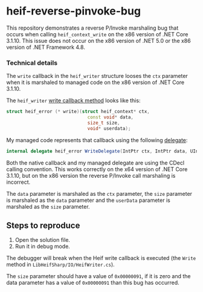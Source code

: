 # heif-reverse-pinvoke-bug

This repository demonstrates a reverse P/Invoke marshaling bug that occurs when calling `heif_context_write` on
the x86 version of .NET Core 3.1.10.
This issue does not occur on the x86 version of .NET 5.0 or the x86 version of .NET Framework 4.8.

### Technical details

The `write` callback in the `heif_writer` structure looses the `ctx` parameter when it is marshaled to managed code on the x86 version of .NET Core 3.1.10.

The `heif_writer` [write callback method](https://github.com/strukturag/libheif/blob/667eeabb553ce73094eb29faea3f31fb8610fec2/libheif/heif.h#L1015) looks like this:

```c++
struct heif_error (* write)(struct heif_context* ctx,
                              const void* data,
                              size_t size,
                              void* userdata);
```

My managed code represents that callback using the following [delegate](https://github.com/0xC0000054/libheif-sharp/blob/de4545eb7643c3e3f53ee123c96defb74316b961/src/Interop/LibHeif/IO/heif_writer.cs#L28):

```c#
internal delegate heif_error WriteDelegate(IntPtr ctx, IntPtr data, UIntPtr size, IntPtr userData);
```

Both the native callback and my managed delegate are using the CDecl calling convention.
This works correctly on the x64 version of .NET Core 3.1.10, but on the x86 version the reverse P/Invoke call marshaling is incorrect.

The `data` parameter is marshaled as the `ctx` parameter, the `size` parameter is marshaled as the `data` parameter and the `userData` parameter is marshaled as the `size` parameter.

## Steps to reproduce

1. Open the solution file.
2. Run it in debug mode.

The debugger will break when the Heif write callback is executed (the `Write` method in `LibHeifSharp/IO/HeifWriter.cs`).

The `size` parameter should have a value of `0x00000091`, if it is zero and the data parameter has a value of `0x00000091`
than this bug has occurred.

